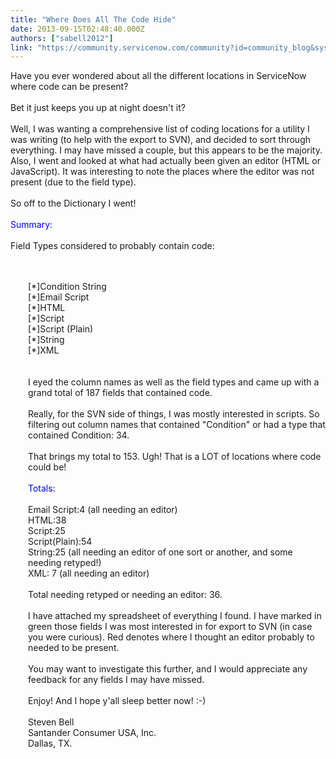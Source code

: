 ```yaml
---
title: "Where Does All The Code Hide"
date: 2013-09-15T02:48:40.000Z
authors: ["sabell2012"]
link: "https://community.servicenow.com/community?id=community_blog&sys_id=63ecee65dbd0dbc01dcaf3231f9619a2"
---
```

<p>Have you ever wondered about all the different locations in ServiceNow where code can be present?<br /><br />Bet it just keeps you up at night doesn't it?<br /><br />Well, I was wanting a comprehensive list of coding locations for a utility I was writing (to help with the export to SVN), and decided to sort through everything. I may have missed a couple, but this appears to be the majority. Also, I went and looked at what had actually been given an editor (HTML or JavaScript). It was interesting to note the places where the editor was not present (due to the field type).<br /><br />So off to the Dictionary I went!<br /><!--break--><br /><font color='blue'>Summary:</font><br /><br />Field Types considered to probably contain code:<br /><br /><div style="margin-left: 2em"><br />[*]Condition String<br />[*]Email Script<br />[*]HTML<br />[*]Script<br />[*]Script (Plain)<br />[*]String<br />[*]XML<br /><br /><br />I eyed the column names as well as the field types and came up with a grand total of 187 fields that contained code.<br /><br />Really, for the SVN side of things, I was mostly interested in scripts. So filtering out column names that contained "Condition" or had a type that contained Condition: 34.<br /><br />That brings my total to 153. Ugh! That is a LOT of locations where code could be!<br /><br /><font color='blue'>Totals:</font><br /><br />Email Script:4 (all needing an editor)<br />HTML:38<br />Script:25<br />Script(Plain):54<br />String:25 (all needing an editor of one sort or another, and some needing retyped!)<br />XML: 7 (all needing an editor)<br /><br />Total needing retyped or needing an editor: 36.<br /><br />I have attached my spreadsheet of everything I found. I have marked in green those fields I was most interested in for export to SVN (in case you were curious). Red denotes where I thought an editor probably to needed to be present.<br /><br />You may want to investigate this further, and I would appreciate any feedback for any fields I may have missed.<br /><br />Enjoy! And I hope y'all sleep better now! :-)<br /><br />Steven Bell<br />Santander Consumer USA, Inc.<br />Dallas, TX.</div></p>